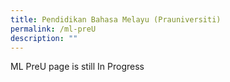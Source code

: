 ```yaml
---
title: Pendidikan Bahasa Melayu (Prauniversiti)
permalink: /ml-preU
description: ""
---
```

<p>ML PreU page is still In Progress</p>
